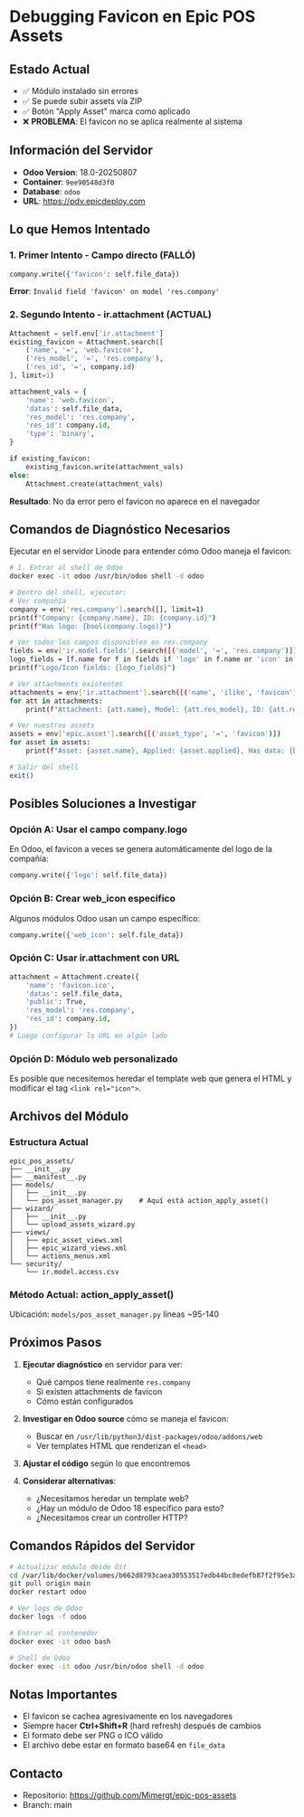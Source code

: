# Debugging Favicon en Epic POS Assets

## Estado Actual
- ✅ Módulo instalado sin errores
- ✅ Se puede subir assets vía ZIP
- ✅ Botón "Apply Asset" marca como aplicado
- ❌ **PROBLEMA**: El favicon no se aplica realmente al sistema

## Información del Servidor
- **Odoo Version**: 18.0-20250807
- **Container**: `9ee90548d3f0`
- **Database**: `odoo`
- **URL**: https://pdv.epicdeploy.com

## Lo que Hemos Intentado

### 1. Primer Intento - Campo directo (FALLÓ)
```python
company.write({'favicon': self.file_data})
```
**Error**: `Invalid field 'favicon' on model 'res.company'`

### 2. Segundo Intento - ir.attachment (ACTUAL)
```python
Attachment = self.env['ir.attachment']
existing_favicon = Attachment.search([
    ('name', '=', 'web.favicon'),
    ('res_model', '=', 'res.company'),
    ('res_id', '=', company.id)
], limit=1)

attachment_vals = {
    'name': 'web.favicon',
    'datas': self.file_data,
    'res_model': 'res.company',
    'res_id': company.id,
    'type': 'binary',
}

if existing_favicon:
    existing_favicon.write(attachment_vals)
else:
    Attachment.create(attachment_vals)
```
**Resultado**: No da error pero el favicon no aparece en el navegador

## Comandos de Diagnóstico Necesarios

Ejecutar en el servidor Linode para entender cómo Odoo maneja el favicon:

```bash
# 1. Entrar al shell de Odoo
docker exec -it odoo /usr/bin/odoo shell -d odoo

# Dentro del shell, ejecutar:
# Ver compañía
company = env['res.company'].search([], limit=1)
print(f"Company: {company.name}, ID: {company.id}")
print(f"Has logo: {bool(company.logo)}")

# Ver todos los campos disponibles en res.company
fields = env['ir.model.fields'].search([('model', '=', 'res.company')])
logo_fields = [f.name for f in fields if 'logo' in f.name or 'icon' in f.name or 'fav' in f.name]
print(f"Logo/Icon fields: {logo_fields}")

# Ver attachments existentes
attachments = env['ir.attachment'].search([('name', 'ilike', 'favicon')])
for att in attachments:
    print(f"Attachment: {att.name}, Model: {att.res_model}, ID: {att.res_id}")

# Ver nuestros assets
assets = env['epic.asset'].search([('asset_type', '=', 'favicon')])
for asset in assets:
    print(f"Asset: {asset.name}, Applied: {asset.applied}, Has data: {bool(asset.file_data)}")

# Salir del shell
exit()
```

## Posibles Soluciones a Investigar

### Opción A: Usar el campo company.logo
En Odoo, el favicon a veces se genera automáticamente del logo de la compañía:
```python
company.write({'logo': self.file_data})
```

### Opción B: Crear web_icon específico
Algunos módulos Odoo usan un campo específico:
```python
company.write({'web_icon': self.file_data})
```

### Opción C: Usar ir.attachment con URL
```python
attachment = Attachment.create({
    'name': 'favicon.ico',
    'datas': self.file_data,
    'public': True,
    'res_model': 'res.company',
    'res_id': company.id,
})
# Luego configurar la URL en algún lado
```

### Opción D: Módulo web personalizado
Es posible que necesitemos heredar el template web que genera el HTML y modificar el tag `<link rel="icon">`.

## Archivos del Módulo

### Estructura Actual
```
epic_pos_assets/
├── __init__.py
├── __manifest__.py
├── models/
│   ├── __init__.py
│   └── pos_asset_manager.py    # Aquí está action_apply_asset()
├── wizard/
│   ├── __init__.py
│   └── upload_assets_wizard.py
├── views/
│   ├── epic_asset_views.xml
│   ├── epic_wizard_views.xml
│   └── actions_menus.xml
└── security/
    └── ir.model.access.csv
```

### Método Actual: action_apply_asset()
Ubicación: `models/pos_asset_manager.py` líneas ~95-140

## Próximos Pasos

1. **Ejecutar diagnóstico** en servidor para ver:
   - Qué campos tiene realmente `res.company`
   - Si existen attachments de favicon
   - Cómo están configurados

2. **Investigar en Odoo source** cómo se maneja el favicon:
   - Buscar en `/usr/lib/python3/dist-packages/odoo/addons/web`
   - Ver templates HTML que renderizan el `<head>`

3. **Ajustar el código** según lo que encontremos

4. **Considerar alternativas**:
   - ¿Necesitamos heredar un template web?
   - ¿Hay un módulo de Odoo 18 específico para esto?
   - ¿Necesitamos crear un controller HTTP?

## Comandos Rápidos del Servidor

```bash
# Actualizar módulo desde Git
cd /var/lib/docker/volumes/b662d8793caea30553517edb44bc8edefb87f2f95e3aad30234af9d524909eb2/_data/epic-pos-assets
git pull origin main
docker restart odoo

# Ver logs de Odoo
docker logs -f odoo

# Entrar al contenedor
docker exec -it odoo bash

# Shell de Odoo
docker exec -it odoo /usr/bin/odoo shell -d odoo
```

## Notas Importantes

- El favicon se cachea agresivamente en los navegadores
- Siempre hacer **Ctrl+Shift+R** (hard refresh) después de cambios
- El formato debe ser PNG o ICO válido
- El archivo debe estar en formato base64 en `file_data`

## Contacto
- Repositorio: https://github.com/Mimergt/epic-pos-assets
- Branch: main
